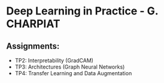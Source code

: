 # Deep Learning in Practice - G. CHARPIAT

## Assignments:
- TP2: Interpretability (GradCAM)
- TP3: Architectures (Graph Neural Networks)
- TP4: Transfer Learning and Data Augmentation

